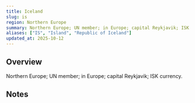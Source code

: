 ```yaml
---
title: Iceland
slug: is
region: Northern Europe
summary: Northern Europe; UN member; in Europe; capital Reykjavik; ISK currency.
aliases: ["IS", "Island", "Republic of Iceland"]
updated_at: 2025-10-12
---
```


## Overview

Northern Europe; UN member; in Europe; capital Reykjavik; ISK currency.

## Notes

<!-- Add your first note below -->
